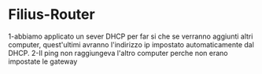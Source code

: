 # Filius-Router
1-abbiamo applicato un sever DHCP per far si che se verranno aggiunti altri computer, quest'ultimi avranno l'indirizzo ip impostato automaticamente dal DHCP.
2-Il ping non raggiungeva l'altro computer perche non erano impostate le gateway

